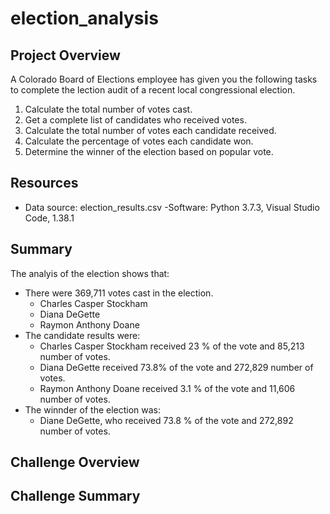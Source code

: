 # election_analysis

## Project Overview 
A Colorado Board of Elections employee has given you the following tasks to complete the lection audit of a recent local congressional election.

1. Calculate the total number of votes cast.
2. Get a complete list of candidates who received votes. 
3. Calculate the total number of votes each candidate received. 
4. Calculate the percentage of votes each candidate won.
5. Determine the winner of the election based on popular vote.

## Resources 
- Data source: election_results.csv
-Software: Python 3.7.3, Visual Studio Code, 1.38.1

## Summary 
The analyis of the election shows that: 
- There were 369,711 votes cast in the election.
  - Charles Casper Stockham
  - Diana DeGette 
  - Raymon Anthony Doane 
- The candidate results were:
  - Charles Casper Stockham received 23 % of the vote and 85,213 number of votes.
  - Diana DeGette received 73.8% of the vote and 272,829 number of votes.
  - Raymon Anthony Doane  received 3.1 % of the vote and 11,606 number of votes. 
- The winnder of the election was:
  - Diane DeGette, who received 73.8 % of the vote and 272,892 number of votes. 


## Challenge Overview 

## Challenge Summary 
